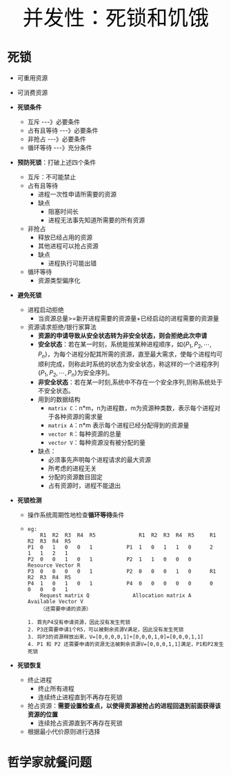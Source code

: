 <center><font face="黑体" color=black size=7>并发性：死锁和饥饿</font></center>

# 死锁

- 可重用资源
- 可消费资源
- **死锁条件**
  - 互斥                ---》必要条件
  - 占有且等待     ---》必要条件
  - 非抢占            ---》必要条件
  - 循环等待        ---》充分条件

- **预防死锁**：打破上述四个条件
  - 互斥：不可能禁止
  - 占有且等待
    - 进程一次性申请所需要的资源
    - 缺点
      - 阻塞时间长
      - 进程无法事先知道所需要的所有资源
  - 非抢占
    - 释放已经占用的资源
    - 其他进程可以抢占资源
    - 缺点
      - 进程执行可能出错
  - 循环等待
    - 资源类型偏序化
- **避免死锁**
  - 进程启动拒绝
    - 当资源总量>=新开进程需要的资源量+已经启动的进程需要的资源量
  - 资源请求拒绝/银行家算法
    - **资源的申请导致从安全状态转为非安全状态，则会拒绝此次申请**
    - **安全状态**：若在某一时刻，系统能按某种进程顺序，如$\left\{P_1, P_2, \cdots, P_n \right\}$，为每个进程分配其所需的资源，直至最大需求，使每个进程均可顺利完成，则称此时系统的状态为安全状态，称这样的一个进程序列$\left\{P_1, P_2, \cdots, P_n \right\}$为安全序列。
    - **非安全状态**：若在某一时刻,系统中不存在一个安全序列,则称系统处于不安全状态。
    - 用到的数据结构
      - `matrix C`：n*m，n为进程数，m为资源种类数，表示每个进程对于各种资源的需求量
      - `matrix A`：n*m 表示每个进程已经分配得到的资源量
      - `vector R`：每种资源的总量
      - `vector V`：每种资源没有被分配的量
    - 缺点：
      - 必须事先声明每个进程请求的最大资源
      - 所考虑的进程无关
      - 分配的资源数目固定
      - 占有资源时，进程不能退出

- **死锁检测**

  - 操作系统周期性地检查**循环等待**条件

  - ```
    eg:
       	R1	R2	R3	R4	R5           	R1	R2	R3	R4	R5     R1  R2  R3  R4  R5
    P1	0	1	0	0	1           P1	1	0	1	1	0      2   1   1   2   1
    P2	0	0	1	0	1           P2	1	1	0	0	0        Resource Vector R
    P3	0	0	0	0	1           P2	0	0	0	1	0      R1  R2  R3  R4  R5
    P4	1	0	1	0	1           P4	0	0	0	0	0      0   0   0   0   1
        Request matrix Q              Allocation matrix A       Available Vector V
        （还需要申请的资源）
        
    1. 首先P4没有申请资源，因此没有发生死锁
    2. P3还需要申请1个R5，可以被剩余资源V满足，因此没有发生死锁
    3. 将P3的资源释放出来，V=[0,0,0,0,1]+[0,0,0,1,0]=[0,0,0,1,1]
    4. P1 和 P2 还需要申请的资源无法被剩余资源V=[0,0,0,1,1]满足，P1和P2发生死锁
    ```

    

- **死锁恢复**

  - 终止进程
    - 终止所有进程
    - 连续终止进程直到不再存在死锁
  - 抢占资源：**需要设置检查点，以使得资源被抢占的进程回退到前面获得该资源的位置**
    - 连续抢占资源直到不再存在死锁
  - 根据最小代价原则进行选择



# 哲学家就餐问题

